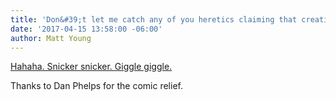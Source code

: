 ```yaml
---
title: 'Don&#39;t let me catch any of you heretics claiming that creation was 10 000 years ago'
date: '2017-04-15 13:58:00 -06:00'
author: Matt Young
---
```


<a href="https://answersingenesis.org/why-does-creation-matter/about-6000-years-or-10000-years-does-it-matter/">Hahaha. Snicker snicker. Giggle giggle.</a>

Thanks to Dan Phelps for the comic relief.
